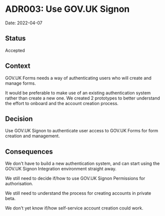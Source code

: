 # ADR003: Use GOV.UK Signon

Date: 2022-04-07

## Status

Accepted

## Context

GOV.UK Forms needs a way of authenticating users who will create and manage forms.

It would be preferable to make use of an existing authentication system rather than create a new one. We created 2 prototypes to better understand the effort to onboard and the account creation process.

## Decision

Use GOV.UK Signon to authenticate user access to GOV.UK Forms for form creation and management.

## Consequences

We don't have to build a new authentication system, and can start using the GOV.UK Signon Integration environment straight away.

We still need to decide if/how to use GOV.UK Signon Permissions for authorisation.

We still need to understand the process for creating accounts in private beta.

We don't yet know if/how self-service account creation could work.
